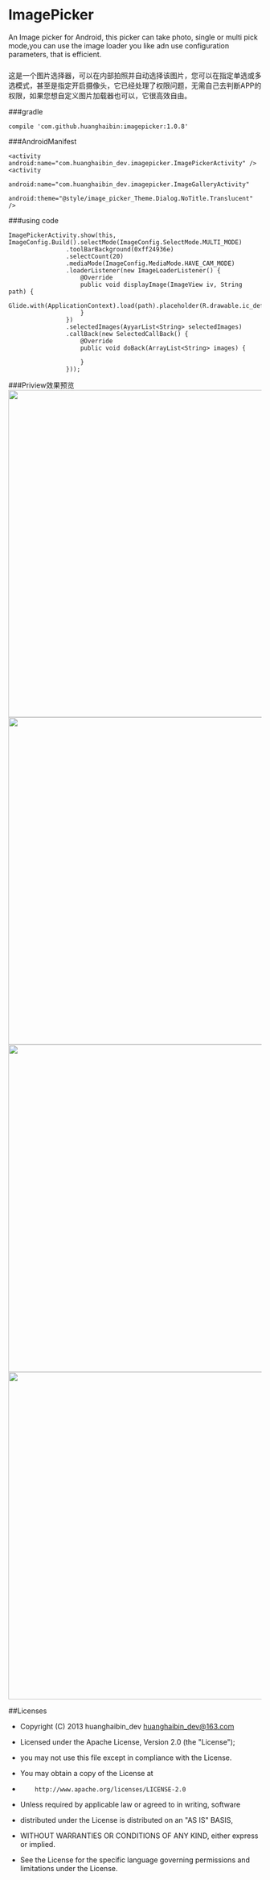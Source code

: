 # ImagePicker
An Image picker for Android, this picker can take photo, single or multi pick mode,you can use the image loader you like adn use configuration parameters, that is efficient.
###
这是一个图片选择器，可以在内部拍照并自动选择该图片，您可以在指定单选或多选模式，甚至是指定开启摄像头，它已经处理了权限问题，无需自己去判断APP的权限，如果您想自定义图片加载器也可以，它很高效自由。

###gradle
```
compile 'com.github.huanghaibin:imagepicker:1.0.8'
```

###AndroidManifest
```
<activity android:name="com.huanghaibin_dev.imagepicker.ImagePickerActivity" />
<activity
            android:name="com.huanghaibin_dev.imagepicker.ImageGalleryActivity"
            android:theme="@style/image_picker_Theme.Dialog.NoTitle.Translucent" />
```
###using code
```
ImagePickerActivity.show(this, ImageConfig.Build().selectMode(ImageConfig.SelectMode.MULTI_MODE)
                .toolBarBackground(0xff24936e)
                .selectCount(20)
                .mediaMode(ImageConfig.MediaMode.HAVE_CAM_MODE)
                .loaderListener(new ImageLoaderListener() {
                    @Override
                    public void displayImage(ImageView iv, String path) {
                        Glide.with(ApplicationContext).load(path).placeholder(R.drawable.ic_default).into(iv);
                    }
                })
                .selectedImages(AyyarList<String> selectedImages)
                .callBack(new SelectedCallBack() {
                    @Override
                    public void doBack(ArrayList<String> images) {
                       
                    }
                })); 
```

###Priview效果预览
<img src="https://github.com/MiracleTimes-Dev/GitHubProjectPicture/blob/master/ImagePicker/Screenshot_2016-08-09-15-09-00-965_image_picker.png" height="650"/> <img src="https://github.com/MiracleTimes-Dev/GitHubProjectPicture/blob/master/ImagePicker/Screenshot_2016-08-09-15-09-57-467_image_picker.png" height="650"/> <img src="https://github.com/MiracleTimes-Dev/GitHubProjectPicture/blob/master/ImagePicker/Screenshot_2016-08-09-15-10-11-881_image_picker.png" height="650"/> <img src="https://github.com/MiracleTimes-Dev/GitHubProjectPicture/blob/master/ImagePicker/Screenshot_2016-08-09-15-11-04-277_image_picker.png" height="650"/> 

##Licenses
- Copyright (C) 2013 huanghaibin_dev <huanghaibin_dev@163.com>
 
- Licensed under the Apache License, Version 2.0 (the "License");
- you may not use this file except in compliance with the License.
- You may obtain a copy of the License at
 
-         http://www.apache.org/licenses/LICENSE-2.0
 
- Unless required by applicable law or agreed to in writing, software
- distributed under the License is distributed on an "AS IS" BASIS,
- WITHOUT WARRANTIES OR CONDITIONS OF ANY KIND, either express or implied.
- See the License for the specific language governing permissions and
  limitations under the License.
 
